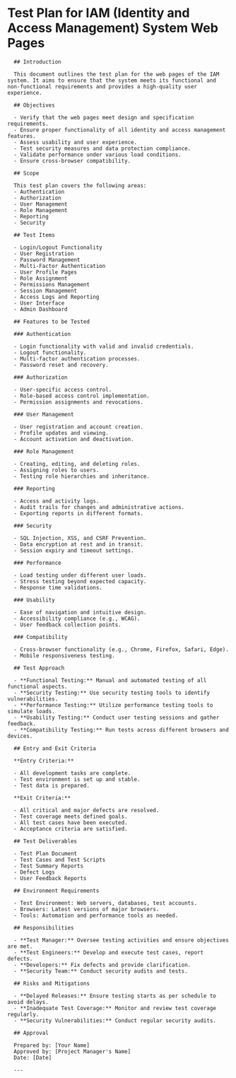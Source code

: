 # Test Plan for IAM (Identity and Access Management) System Web Pages
      
      ## Introduction
      
      This document outlines the test plan for the web pages of the IAM system. It aims to ensure that the system meets its functional and non-functional requirements and provides a high-quality user experience.
      
      ## Objectives
      
      - Verify that the web pages meet design and specification requirements.
      - Ensure proper functionality of all identity and access management features.
      - Assess usability and user experience.
      - Test security measures and data protection compliance.
      - Validate performance under various load conditions.
      - Ensure cross-browser compatibility.
      
      ## Scope
      
      This test plan covers the following areas:
      - Authentication
      - Authorization
      - User Management
      - Role Management
      - Reporting
      - Security
      
      ## Test Items
      
      - Login/Logout Functionality
      - User Registration
      - Password Management
      - Multi-Factor Authentication
      - User Profile Pages
      - Role Assignment
      - Permissions Management
      - Session Management
      - Access Logs and Reporting
      - User Interface
      - Admin Dashboard
      
      ## Features to be Tested
      
      ### Authentication
      
      - Login functionality with valid and invalid credentials.
      - Logout functionality.
      - Multi-factor authentication processes.
      - Password reset and recovery.
      
      ### Authorization
      
      - User-specific access control.
      - Role-based access control implementation.
      - Permission assignments and revocations.
      
      ### User Management
      
      - User registration and account creation.
      - Profile updates and viewing.
      - Account activation and deactivation.
      
      ### Role Management
      
      - Creating, editing, and deleting roles.
      - Assigning roles to users.
      - Testing role hierarchies and inheritance.
      
      ### Reporting
      
      - Access and activity logs.
      - Audit trails for changes and administrative actions.
      - Exporting reports in different formats.
      
      ### Security
      
      - SQL Injection, XSS, and CSRF Prevention.
      - Data encryption at rest and in transit.
      - Session expiry and timeout settings.
      
      ### Performance
      
      - Load testing under different user loads.
      - Stress testing beyond expected capacity.
      - Response time validations.
      
      ### Usability
      
      - Ease of navigation and intuitive design.
      - Accessibility compliance (e.g., WCAG).
      - User feedback collection points.
      
      ### Compatibility
      
      - Cross-browser functionality (e.g., Chrome, Firefox, Safari, Edge).
      - Mobile responsiveness testing.
      
      ## Test Approach
      
      - **Functional Testing:** Manual and automated testing of all functional aspects.
      - **Security Testing:** Use security testing tools to identify vulnerabilities.
      - **Performance Testing:** Utilize performance testing tools to simulate loads.
      - **Usability Testing:** Conduct user testing sessions and gather feedback.
      - **Compatibility Testing:** Run tests across different browsers and devices.
      
      ## Entry and Exit Criteria
      
      **Entry Criteria:**
      
      - All development tasks are complete.
      - Test environment is set up and stable.
      - Test data is prepared.
      
      **Exit Criteria:**
      
      - All critical and major defects are resolved.
      - Test coverage meets defined goals.
      - All test cases have been executed.
      - Acceptance criteria are satisfied.
      
      ## Test Deliverables
      
      - Test Plan Document
      - Test Cases and Test Scripts
      - Test Summary Reports
      - Defect Logs
      - User Feedback Reports
      
      ## Environment Requirements
      
      - Test Environment: Web servers, databases, test accounts.
      - Browsers: Latest versions of major browsers.
      - Tools: Automation and performance tools as needed.
      
      ## Responsibilities
      
      - **Test Manager:** Oversee testing activities and ensure objectives are met.
      - **Test Engineers:** Develop and execute test cases, report defects.
      - **Developers:** Fix defects and provide clarification.
      - **Security Team:** Conduct security audits and tests.
      
      ## Risks and Mitigations
      
      - **Delayed Releases:** Ensure testing starts as per schedule to avoid delays.
      - **Inadequate Test Coverage:** Monitor and review test coverage regularly.
      - **Security Vulnerabilities:** Conduct regular security audits.
      
      ## Approval
      
      Prepared by: [Your Name]  
      Approved by: [Project Manager's Name]  
      Date: [Date]
      
      ---